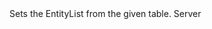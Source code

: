 <function name="SetEntities" parent="EntityList" type="classfunc">
	<description>
		Sets the EntityList from the given table.
		<added version="0.7"></added>
	</description>
	<realm>Server</realm>
	<args>
		<arg name="entities" type="table"></arg>
	</args>
</function>
